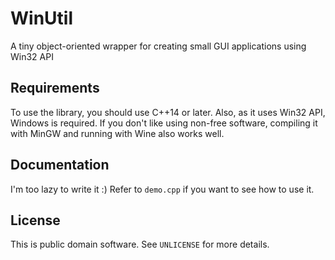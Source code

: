 # WinUtil
A tiny object-oriented wrapper for creating small GUI applications using Win32 API

## Requirements
To use the library, you should use C++14 or later. Also, as it uses Win32 API, Windows is required. If you don't like using non-free software, compiling it with MinGW and running with Wine also works well.

## Documentation
I'm too lazy to write it :) Refer to `demo.cpp` if you want to see how to use it.

## License
This is public domain software. See `UNLICENSE` for more details.
